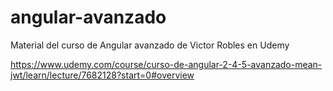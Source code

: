# angular-avanzado
Material del curso de Angular avanzado de Victor Robles en Udemy

https://www.udemy.com/course/curso-de-angular-2-4-5-avanzado-mean-jwt/learn/lecture/7682128?start=0#overview
